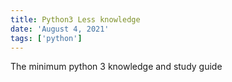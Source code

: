 ```yaml
---
title: Python3 Less knowledge
date: 'August 4, 2021'
tags: ['python']
---
```


The minimum python 3 knowledge and study guide

